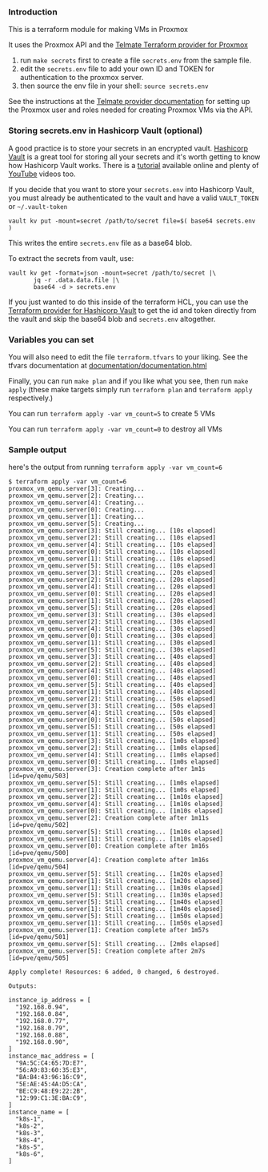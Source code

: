 
### Introduction

This is a terraform module for making VMs in Proxmox

It uses the Proxmox API and the [Telmate Terraform provider for Proxmox](https://github.com/Telmate/terraform-provider-proxmox) 

1. run `make secrets` first to create a file `secrets.env` from the sample file. 
1. edit the `secrets.env` file to add your own ID and TOKEN for authentication to the proxmox server. 
1. then source the env file in your shell: `source secrets.env`

See the instructions at the [Telmate provider documentation](https://registry.terraform.io/providers/Telmate/proxmox/latest/docs) for setting up the Proxmox user and roles needed for creating Proxmox VMs via the API.

### Storing secrets.env in Hashicorp Vault (optional)
A good practice is to store your secrets in an encrypted vault.
[Hashicorp Vault](https://registry.terraform.io/providers/hashicorp/vault/latest/docs) is a great tool
for storing all your secrets and it's worth getting to know how Hashicorp Vault works. 
There is a [tutorial](https://developer.hashicorp.com/vault/tutorials/getting-started) available online and plenty of [YouTube](https://youtube.com/) videos too. 

If you decide that you want to store your `secrets.env` into Hashicorp Vault, you 
must already be authenticated to the vault and have a valid `VAULT_TOKEN` or `~/.vault-token` 
```shell
vault kv put -mount=secret /path/to/secret file=$( base64 secrets.env )
```
This writes the entire `secrets.env` file as a base64 blob.   

To extract the secrets from vault, use:
```shell
vault kv get -format=json -mount=secret /path/to/secret |\
       jq -r .data.data.file |\
       base64 -d > secrets.env
```
If you just wanted to do this inside of the terraform HCL, you can use the [Terraform provider for Hashicorp Vault](https://registry.terraform.io/providers/hashicorp/vault/latest/docs/data-sources/kv_secret) to get the id and token directly from the vault and skip the base64 blob and `secrets.env` altogether. 

### Variables you can set 
You will also need to edit the file `terraform.tfvars` to your liking.  See the tfvars documentation at [documentation/documentation.html](file://documentation/documentation.html)

Finally, you can run `make plan` and if you like what you see, then run `make apply` (these make targets simply run `terraform plan` and `terraform apply` respectively.)


You can run `terraform apply -var vm_count=5` to create 5 VMs

You can run `terraform apply -var vm_count=0` to destroy all VMs


### Sample output

here's the output from running `terraform apply -var vm_count=6`

```shell
$ terraform apply -var vm_count=6
proxmox_vm_qemu.server[3]: Creating...
proxmox_vm_qemu.server[2]: Creating...
proxmox_vm_qemu.server[4]: Creating...
proxmox_vm_qemu.server[0]: Creating...
proxmox_vm_qemu.server[1]: Creating...
proxmox_vm_qemu.server[5]: Creating...
proxmox_vm_qemu.server[3]: Still creating... [10s elapsed]
proxmox_vm_qemu.server[2]: Still creating... [10s elapsed]
proxmox_vm_qemu.server[4]: Still creating... [10s elapsed]
proxmox_vm_qemu.server[0]: Still creating... [10s elapsed]
proxmox_vm_qemu.server[1]: Still creating... [10s elapsed]
proxmox_vm_qemu.server[5]: Still creating... [10s elapsed]
proxmox_vm_qemu.server[3]: Still creating... [20s elapsed]
proxmox_vm_qemu.server[2]: Still creating... [20s elapsed]
proxmox_vm_qemu.server[4]: Still creating... [20s elapsed]
proxmox_vm_qemu.server[0]: Still creating... [20s elapsed]
proxmox_vm_qemu.server[1]: Still creating... [20s elapsed]
proxmox_vm_qemu.server[5]: Still creating... [20s elapsed]
proxmox_vm_qemu.server[3]: Still creating... [30s elapsed]
proxmox_vm_qemu.server[2]: Still creating... [30s elapsed]
proxmox_vm_qemu.server[4]: Still creating... [30s elapsed]
proxmox_vm_qemu.server[0]: Still creating... [30s elapsed]
proxmox_vm_qemu.server[1]: Still creating... [30s elapsed]
proxmox_vm_qemu.server[5]: Still creating... [30s elapsed]
proxmox_vm_qemu.server[3]: Still creating... [40s elapsed]
proxmox_vm_qemu.server[2]: Still creating... [40s elapsed]
proxmox_vm_qemu.server[4]: Still creating... [40s elapsed]
proxmox_vm_qemu.server[0]: Still creating... [40s elapsed]
proxmox_vm_qemu.server[5]: Still creating... [40s elapsed]
proxmox_vm_qemu.server[1]: Still creating... [40s elapsed]
proxmox_vm_qemu.server[2]: Still creating... [50s elapsed]
proxmox_vm_qemu.server[3]: Still creating... [50s elapsed]
proxmox_vm_qemu.server[4]: Still creating... [50s elapsed]
proxmox_vm_qemu.server[0]: Still creating... [50s elapsed]
proxmox_vm_qemu.server[5]: Still creating... [50s elapsed]
proxmox_vm_qemu.server[1]: Still creating... [50s elapsed]
proxmox_vm_qemu.server[3]: Still creating... [1m0s elapsed]
proxmox_vm_qemu.server[2]: Still creating... [1m0s elapsed]
proxmox_vm_qemu.server[4]: Still creating... [1m0s elapsed]
proxmox_vm_qemu.server[0]: Still creating... [1m0s elapsed]
proxmox_vm_qemu.server[3]: Creation complete after 1m1s [id=pve/qemu/503]
proxmox_vm_qemu.server[5]: Still creating... [1m0s elapsed]
proxmox_vm_qemu.server[1]: Still creating... [1m0s elapsed]
proxmox_vm_qemu.server[2]: Still creating... [1m10s elapsed]
proxmox_vm_qemu.server[4]: Still creating... [1m10s elapsed]
proxmox_vm_qemu.server[0]: Still creating... [1m10s elapsed]
proxmox_vm_qemu.server[2]: Creation complete after 1m11s [id=pve/qemu/502]
proxmox_vm_qemu.server[5]: Still creating... [1m10s elapsed]
proxmox_vm_qemu.server[1]: Still creating... [1m10s elapsed]
proxmox_vm_qemu.server[0]: Creation complete after 1m16s [id=pve/qemu/500]
proxmox_vm_qemu.server[4]: Creation complete after 1m16s [id=pve/qemu/504]
proxmox_vm_qemu.server[5]: Still creating... [1m20s elapsed]
proxmox_vm_qemu.server[1]: Still creating... [1m20s elapsed]
proxmox_vm_qemu.server[1]: Still creating... [1m30s elapsed]
proxmox_vm_qemu.server[5]: Still creating... [1m30s elapsed]
proxmox_vm_qemu.server[5]: Still creating... [1m40s elapsed]
proxmox_vm_qemu.server[1]: Still creating... [1m40s elapsed]
proxmox_vm_qemu.server[5]: Still creating... [1m50s elapsed]
proxmox_vm_qemu.server[1]: Still creating... [1m50s elapsed]
proxmox_vm_qemu.server[1]: Creation complete after 1m57s [id=pve/qemu/501]
proxmox_vm_qemu.server[5]: Still creating... [2m0s elapsed]
proxmox_vm_qemu.server[5]: Creation complete after 2m7s [id=pve/qemu/505]

Apply complete! Resources: 6 added, 0 changed, 6 destroyed.

Outputs:

instance_ip_address = [
  "192.168.0.94",
  "192.168.0.84",
  "192.168.0.77",
  "192.168.0.79",
  "192.168.0.88",
  "192.168.0.90",
]
instance_mac_address = [
  "9A:5C:C4:65:7D:E7",
  "56:A9:83:60:35:E3",
  "BA:B4:43:96:16:C9",
  "5E:AE:45:4A:D5:CA",
  "BE:C9:48:E9:22:2B",
  "12:99:C1:3E:BA:C9",
]
instance_name = [
  "k8s-1",
  "k8s-2",
  "k8s-3",
  "k8s-4",
  "k8s-5",
  "k8s-6",
]
```
